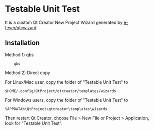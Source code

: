 Testable Unit Test
=============================

It is a custom Qt Creator New Project Wizard generated by [e-fever/qtcwizard](https://github.com/e-fever/qtcwizard)

Installation 
------------

Method 1) qbs

```
    qbs
```

Method 2) Direct copy

For Linux/Mac user, copy the folder of "Testable Unit Test" to 

```
$HOME/.config/QtProject/qtcreator/templates/wizards
```

For Windows users, copy the folder of "Testable Unit Test" to 

```
%APPDATA%\QtProject\qtcreator\templates\wizards 
```

Then restart Qt Creator, choose File > New File or Project > Application, look for "Testable Unit Test".